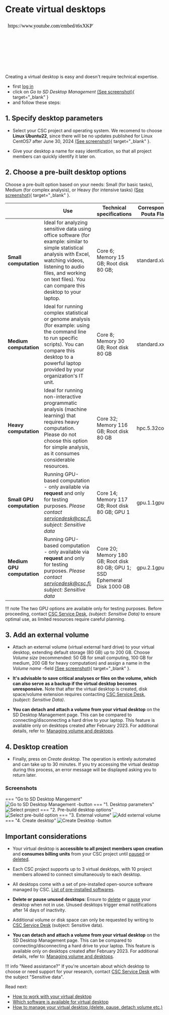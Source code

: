 # Create virtual desktops

<iframe width="280" height="155" srcdoc="https://www.youtube.com/embed/t6xXKPTB6H0" title="YouTube video player" frameborder="0" allow="accelerometer; autoplay; clipboard-write; encrypted-media; gyroscope; picture-in-picture" allowfullscreen></iframe>

Creating a virtual desktop is easy and doesn't require technical expertise. 

* first [log in](./sd-desktop-login.md)
* click on *Go to SD Desktop Management* [(See screenshot)](images/desktop/SD-Desktop_GoToManagement.png){ target="_blank" }
* and follow these steps:

## 1. Specify desktop parameters
  
* Select your CSC project and operating system. We recomend to choose **Linux Ubuntu22**, since there will be no updates published for Linux CentOS7 after June 30, 2024 [(See screenshot)](images/desktop/SD-Desktop_SelectProject.png){ target="_blank" }.
  
* Give your desktop a name for easy identification, so that all project members can quickly identify it later on.

## 2. Choose a pre-built desktop options

Choose a pre-built option based on your needs: Small (for basic tasks), Medium (for complex analysis), or Heavy (for intensive tasks) [(See screenshot)](images/desktop/SD-Desktop_PreBuild.png){ target="_blank" }.

|  | Use  | Technical specifications | Correspondent Pouta Flavor | Billing Units consumption |
|-|-|-|-|-| 
|  **Small computation** | Ideal for analyzing sensitive data using office software (for example: similar to simple statistical analysis with Excel, watching videos, listening to audio files, and working on text files). You can compare this desktop to your laptop. | Core 6; Memory 15 GB; Root disk 80 GB; | standard.xlarge | 5.2 billing units/h|
|  **Medium computation**  | Ideal for running complex statistical or genome analysis (for example: using the command line to run specific scripts). You can compare this desktop to a powerful laptop provided by your organization's IT unit. | Core 8; Memory 30 GB; Root disk 80 GB | standard.xxlarge | 10.4 billing units/h |
| **Heavy computation**| Ideal for running non-interactive programmatic analysis (machine learning) that requires heavy computation. Please do not choose this option for simple analysis, as it consumes considerable resources. | Core 32; Memory 116 GB; Root disk 80 GB  | hpc.5.32core | 52 billing units/h |
| **Small GPU computation**| Running GPU-based computation - only available via **request** and only for testing purposes. *Please contact servicedesk@csc.fi, subject: Sensitive data*  | Core 14; Memory 117 GB; Root disk 80 GB; GPU 1  | gpu.1.1gpu | 120 billing units/h |
| **Medium GPU computation**| Running GPU-based computation - only available via **request** and only for testing purposes. *Please contact servicedesk@csc.fi, subject: Sensitive data*  | Core 20; Memory 180 GB; Root disk 80 GB; GPU 1; SSD Ephemeral Disk 1000 GB | gpu.2.1gpu | 200 billing units/h |

!!! note
    The two GPU options are available only for testing purposes. Before proceeding, contact [CSC Service Desk](../../support/contact.md), *(subject: Sensitive Data)* to ensure optimal use, as limited resources require careful planning.

## 3. Add an external volume

* Attach an external volume (virtual external hard drive) to your virtual desktop, extending default storage (80 GB) up to 200 GB. Choose *Volume size* (recommended: 50 GB for small computing, 100 GB for medium, 200 GB for heavy computation) and assign a name in the *Volume name* -field [(See screenshot)](images/desktop/SD-Desktop_Volume.png){ target="_blank" }.

* **It's advisable to save critical analyses or files on the volume, which can also serve as a backup if the virtual desktop becomes unresponsive.** Note that after the virtual desktop is created, disk space/volume extension requires contacting [CSC Service Desk](../../support/contact.md), *(subject: Sensitive Data)*. 

* **You can detach and attach a volume from your virtual desktop** on the SD Desktop Management page. This can be compared to connecting/disconnecting a hard drive to your laptop. This feature is available only on desktops created after February 2023. For additional details, refer to: [Managing volume and desktops](./sd-desktop-manage.md).

## 4. Desktop creation

* Finally, press on _Create desktop_. The operation is entirely automated and can take up to 30 minutes. If you try accessing the virtual desktop during this process, an error message will be displayed asking you to return later.

### Screenshots
=== "Go to SD Desktop Mangement"
    ![Go to SD Desktop Management -button](images/desktop/SD-Desktop_GoToManagement.png)
=== "1. Desktop parameters"
    ![Select project](images/desktop/SD-Desktop_SelectProject.png)
=== "2. Pre-build desktop options"
    ![Select pre-build option](images/desktop/SD-Desktop_PreBuild.png)
=== "3. External volume"
    ![Add external volume](images/desktop/SD-Desktop_Volume.png)
=== "4. Create desktop"
    ![Create Desktop -button](images/desktop/SD-Desktop_CreateButton.png)



## Important considerations

* Your virtual desktop is **accessible to all project members upon creation** and **consumes billing units** from your CSC project until [paused](./sd-desktop-manage.md#pausing-or-unpausing-a-virtual-desktop) or [deleted](./sd-desktop-manage.md#deleting-a-desktop). 

* Each CSC project supports up to 3 virtual desktops, with 10 project members allowed to connect simultaneously to each desktop.

* All desktops come with a set of pre-installed open-source software managed by CSC. [List of pre-installed softwares](./sd-desktop-software.md#default-software-selection-in-sd-desktop).

* **Delete or pause unused desktops**: Ensure to [delete](./sd-desktop-manage.md#deleting-a-desktop) or [pause](./sd-desktop-manage.md#pausing-or-unpausing-a-virtual-desktop) your desktop when not in use. Unused desktops trigger email notifications after 14 days of inactivity.

* Additional volume or disk space can only be requested by writing to [CSC Service Desk](../../support/contact.md) (subject: Sensitive data).
  
* **You can detach and attach a volume from your virtual desktop** on the SD Desktop Management page. This can be compared to connecting/disconnecting a hard drive to your laptop. This feature is available only on desktops created after February 2023. For additional details, refer to: [Managing volume and desktops](./sd-desktop-manage.md).


!!! info "Need assistance?"
    If you're uncertain about which desktop to choose or need support for your research, contact [CSC Service Desk](../../support/contact.md) with the subject "Sensitive data".



Read next:

* [How to work with your virtual desktop](./sd-desktop-access.md)
* [Which software is available for virtual desktop](./sd-desktop-software.md)
* [How to manage your virtual desktop (delete, pause, detach volume etc.)](./sd-desktop-manage.md)










